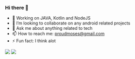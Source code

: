 ### Hi there 👋

- 🌱 Working on JAVA, Kotlin and NodeJS
- 👯 I’m looking to collaborate on any android related projects
- 💬 Ask me about anything related to tech
- 📫 How to reach me: proudmoses@gmail.com
- ⚡ Fun fact: I think alot

<img src = "https://github-readme-stats.vercel.app/api/top-langs/?username=MosesWangira&hide=html&layout=compact&theme=dark"/>
<img src ="https://github-readme-stats.vercel.app/api?username=MosesWangira&&show_icons=true&title_color=ffffff&icon_color=bb2acf&text_color=daf7dc&bg_color=151515"/> 



